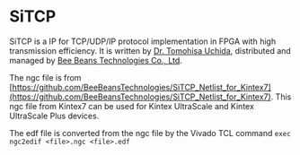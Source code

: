 # SiTCP

SiTCP is a IP for TCP/UDP/IP protocol implementation in FPGA with high transmission efficiency. It is written by [Dr. Tomohisa Uchida](https://doi.org/10.1109/TNS.2008.920264), distributed and managed by [Bee Beans Technologies Co., Ltd](https://www.bbtech.co.jp/en/products/sitcp-library/).

The ngc file is from [https://github.com/BeeBeansTechnologies/SiTCP_Netlist_for_Kintex7](https://github.com/BeeBeansTechnologies/SiTCP_Netlist_for_Kintex7). This ngc file from Kintex7 can be used for Kintex UltraScale and Kintex UltraScale Plus devices.

The edf file is converted from the ngc file by the Vivado TCL command `exec ngc2edif <file>.ngc <file>.edf`


